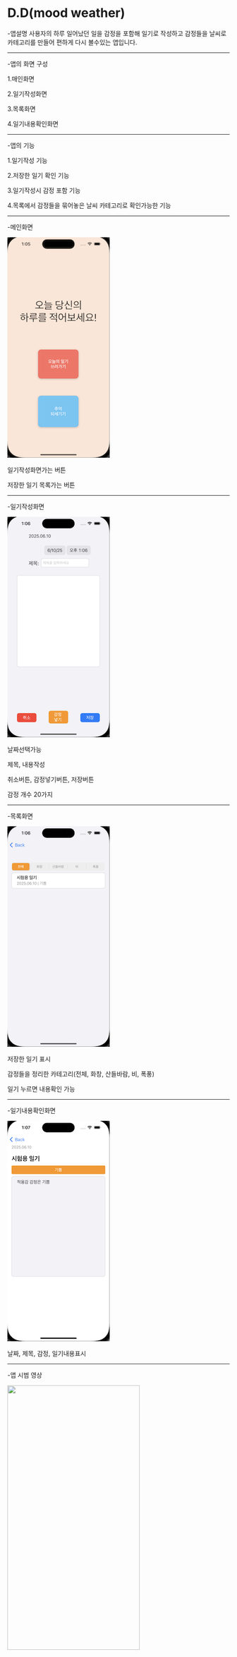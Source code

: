 # D.D(mood weather)

-앱설명
사용자의 하루 일어났던 일을 감정을 포함해 일기로 작성하고 감정들을 날씨로 카테고리를 만들어 편하게 다시 볼수있는 앱입니다.

------------
-앱의 화면 구성

1.매인화면

2.일기작성화면

3.목록화면

4.일기내용확인화면


------------
-앱의 기능

1.일기작성 기능

2.저장한 일기 확인 기능

3.일기작성시 감정 포함 기능

4.목록에서 감정들을 묶어놓은 날씨 카테고리로 확인가능한 기능


------------
-메인화면

![메인화면](https://github.com/ere-shark/dd/blob/main/%E1%84%86%E1%85%A6%E1%84%8B%E1%85%B5%E1%86%AB%E1%84%92%E1%85%AA%E1%84%86%E1%85%A7%E1%86%AB.png)

일기작성화면가는 버튼

저장한 일기 목록가는 버튼


------------
-일기작성화면

![일기작성화면](https://github.com/ere-shark/dd/blob/main/%E1%84%8B%E1%85%B5%E1%86%AF%E1%84%80%E1%85%B5%E1%84%8C%E1%85%A1%E1%86%A8%E1%84%89%E1%85%A5%E1%86%BC%E1%84%92%E1%85%AA%E1%84%86%E1%85%A7%E1%86%AB.png)

날짜선택가능

제목, 내용작성

취소버튼, 감정넣기버튼, 저장버튼

감정 개수 20가지


------------
-목록화면

![목록화면](https://github.com/ere-shark/dd/blob/main/%E1%84%86%E1%85%A9%E1%86%A8%E1%84%85%E1%85%A9%E1%86%A8%E1%84%92%E1%85%AA%E1%84%86%E1%85%A7%E1%86%AB.png)

저장한 일기 표시

감정들을 정리한 카테고리(전체, 화창, 산들바람, 비, 폭풍)

일기 누르면 내용확인 가능


------------
-일기내용확인화면

![일기내용확인화면](https://github.com/ere-shark/dd/blob/main/%E1%84%8B%E1%85%B5%E1%86%AF%E1%84%80%E1%85%B5%E1%84%82%E1%85%A2%E1%84%8B%E1%85%AD%E1%86%BC%E1%84%92%E1%85%AA%E1%86%A8%E1%84%8B%E1%85%B5%E1%86%AB%E1%84%92%E1%85%AA%E1%84%86%E1%85%A7%E1%86%AB.png)

날짜, 제목, 감정, 일기내용표시


------------
-앱 시범 영상

<img src="https://github.com/ere-shark/dd/blob/main/%E1%84%8B%E1%85%A2%E1%86%B8%20%E1%84%89%E1%85%B5%E1%84%87%E1%85%A5%E1%86%B7%20%E1%84%8B%E1%85%A7%E1%86%BC%E1%84%89%E1%85%A1%E1%86%BC1.gif" width="300" height="600"/>
